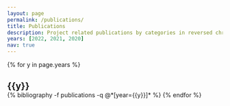 ```yaml
---
layout: page
permalink: /publications/
title: Publications
description: Project related publications by categories in reversed chronological order.
years: [2022, 2021, 2020]
nav: true
---
```


<div class="publications">

{% for y in page.years %}
  <h2 style="margin-bottom:0" class="year">{{y}}</h2>
  {% bibliography -f publications -q @*[year={{y}}]* %}
{% endfor %}

</div>
